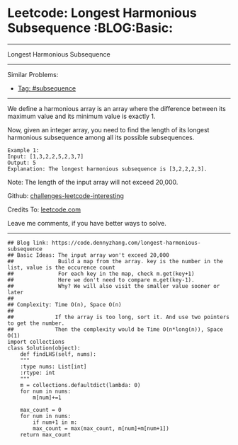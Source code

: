 
# Leetcode: Longest Harmonious Subsequence     :BLOG:Basic:

---

Longest Harmonious Subsequence  

---

Similar Problems:  

-   [Tag: #subsequence](https://code.dennyzhang.com/tag/subsequence)

---

We define a harmonious array is an array where the difference between its maximum value and its minimum value is exactly 1.  

Now, given an integer array, you need to find the length of its longest harmonious subsequence among all its possible subsequences.  

    Example 1:
    Input: [1,3,2,2,5,2,3,7]
    Output: 5
    Explanation: The longest harmonious subsequence is [3,2,2,2,3].

Note: The length of the input array will not exceed 20,000.  

Github: [challenges-leetcode-interesting](https://github.com/DennyZhang/challenges-leetcode-interesting/tree/master/longest-harmonious-subsequence)  

Credits To: [leetcode.com](https://leetcode.com/problems/longest-harmonious-subsequence/description/)  

Leave me comments, if you have better ways to solve.  

---

    ## Blog link: https://code.dennyzhang.com/longest-harmonious-subsequence
    ## Basic Ideas: The input array won't exceed 20,000
    ##              Build a map from the array. key is the number in the list, value is the occurence count
    ##              For each key in the map, check m.get(key+1)
    ##              Here we don't need to compare m.get(key-1). 
    ##              Why? We will also visit the smaller value sooner or later
    ##
    ## Complexity: Time O(n), Space O(n)
    ##
    ##             If the array is too long, sort it. And use two pointers to get the number. 
    ##             Then the complexity would be Time O(n*long(n)), Space O(1)
    import collections
    class Solution(object):
        def findLHS(self, nums):
    	"""
    	:type nums: List[int]
    	:rtype: int
    	"""
    	m = collections.defaultdict(lambda: 0)
    	for num in nums:
    	    m[num]+=1
    
    	max_count = 0
    	for num in nums:
    	    if num+1 in m:
    		max_count = max(max_count, m[num]+m[num+1])
    	return max_count

